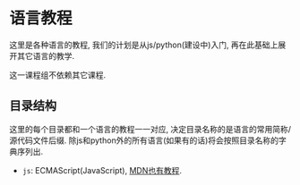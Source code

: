 # 语言教程

这里是各种语言的教程, 我们的计划是从js/python(建设中)入门,
再在此基础上展开其它语言的教学.

这一课程组不依赖其它课程.

## 目录结构

这里的每个目录都和一个语言的教程一一对应, 决定目录名称的是语言的常用简称/源代码文件后缀.
除js和python外的所有语言(如果有的话)将会按照目录名称的字典序列出.

- `js`: ECMAScript(JavaScript), [MDN也有教程](https://developer.mozilla.org/en-US/docs/Web/javascript).

